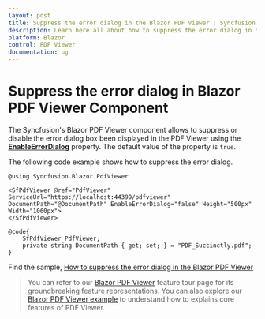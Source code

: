 ```yaml
---
layout: post
title: Suppress the error dialog in the Blazor PDF Viewer | Syncfusion
description: Learn here all about how to suppress the error dialog in Syncfusion Blazor PDF Viewer component.
platform: Blazor
control: PDF Viewer
documentation: ug
---
```


# Suppress the error dialog in Blazor PDF Viewer Component

The Syncfusion's Blazor PDF Viewer component allows to suppress or disable the error dialog box been displayed in the PDF Viewer using the [**EnableErrorDialog**](https://help.syncfusion.com/cr/blazor/Syncfusion.Blazor.PdfViewer.PdfViewerBase.html#Syncfusion_Blazor_PdfViewer_PdfViewerBase_EnableErrorDialog) property. The default value of the property is `true`.

The following code example shows how to suppress the error dialog.

```cshtml
@using Syncfusion.Blazor.PdfViewer

<SfPdfViewer @ref="PdfViewer" ServiceUrl="https://localhost:44399/pdfviewer"  DocumentPath="@DocumentPath" EnableErrorDialog="false" Height="500px" Width="1060px">
</SfPdfViewer>

@code{
    SfPdfViewer PdfViewer;
    private string DocumentPath { get; set; } = "PDF_Succinctly.pdf";
}
```
 
Find the sample, [How to suppress the error dialog in the Blazor PDF Viewer](https://www.syncfusion.com/downloads/support/directtrac/general/ze/BlazorWebAsssembly1506143488)

> You can refer to our [Blazor PDF Viewer](https://www.syncfusion.com/blazor-components/blazor-pdf-viewer) feature tour page for its groundbreaking feature representations. You can also explore our [Blazor PDF Viewer example](https://blazor.syncfusion.com/demos/pdf-viewer/default-functionalities?theme=bootstrap4) to understand how to explains core features of PDF Viewer.